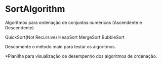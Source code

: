 # SortAlgorithm
Algoritmos para ordenação de conjuntos numéricos (Ascendente e Descendente) 

QuickSort(Not Recursive)
HeapSort
MergeSort
BubbleSort

Descomente o método main para testar os algoritmos.

*Planilha para visualização de desempenho dos algoritmos de ordenação.
